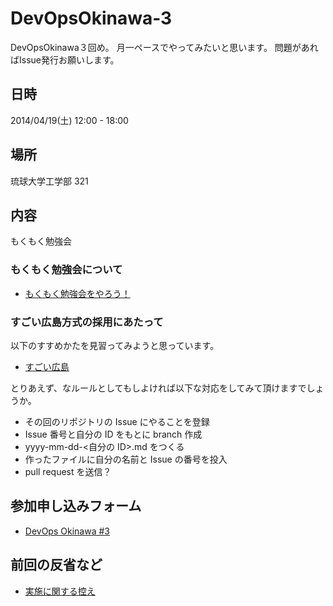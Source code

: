 DevOpsOkinawa-3
===============

DevOpsOkinawa３回め。
月一ペースでやってみたいと思います。
問題があればIssue発行お願いします。

## 日時

2014/04/19(土) 12:00 - 18:00

## 場所

琉球大学工学部 321

## 内容

もくもく勉強会

### もくもく勉強会について

- [もくもく勉強会をやろう！](http://www.1x1.jp/blog/2013/12/lets-try-moku-moku-study-event.html)

### すごい広島方式の採用にあたって

以下のすすめかたを見習ってみようと思っています。

- [すごい広島](http://great-h.github.io)

とりあえず、なルールとしてもしよければ以下な対応をしてみて頂けますでしょうか。

+ その回のリポジトリの Issue にやることを登録
+ Issue 番号と自分の ID をもとに branch 作成
+ yyyy-mm-dd-<自分の ID>.md をつくる
+ 作ったファイルに自分の名前と Issue の番号を投入
+ pull request を送信？

## 参加申し込みフォーム

- [DevOps Okinawa #3](http://devops-okinawa.doorkeeper.jp/events/10233)

## 前回の反省など

- [実施に関する控え](https://github.com/OkinawaDevOps/DevOpsOkinawa-2/blob/master/next.md)
